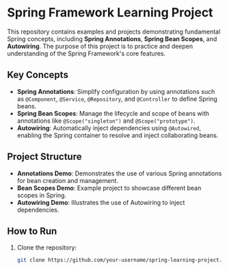 # Spring Framework Learning Project

This repository contains examples and projects demonstrating fundamental Spring concepts, including **Spring Annotations**, **Spring Bean Scopes**, and **Autowiring**. The purpose of this project is to practice and deepen understanding of the Spring Framework's core features.

## Key Concepts

- **Spring Annotations**: Simplify configuration by using annotations such as `@Component`, `@Service`, `@Repository`, and `@Controller` to define Spring beans.
- **Spring Bean Scopes**: Manage the lifecycle and scope of beans with annotations like `@Scope("singleton")` and `@Scope("prototype")`.
- **Autowiring**: Automatically inject dependencies using `@Autowired`, enabling the Spring container to resolve and inject collaborating beans.

## Project Structure

- **Annotations Demo**: Demonstrates the use of various Spring annotations for bean creation and management.
- **Bean Scopes Demo**: Example project to showcase different bean scopes in Spring.
- **Autowiring Demo**: Illustrates the use of Autowiring to inject dependencies.

## How to Run

1. Clone the repository:
   ```bash
   git clone https://github.com/your-username/spring-learning-project.git
